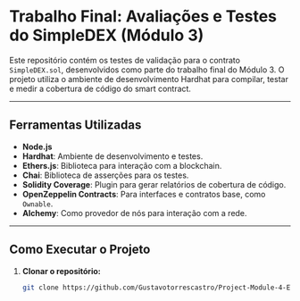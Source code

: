 # Trabalho Final: Avaliações e Testes do SimpleDEX (Módulo 3)

Este repositório contém os testes de validação para o contrato `SimpleDEX.sol`, desenvolvidos como parte do trabalho final do Módulo 3. O projeto utiliza o ambiente de desenvolvimento Hardhat para compilar, testar e medir a cobertura de código do smart contract.

---

## Ferramentas Utilizadas

- **Node.js**
- **Hardhat**: Ambiente de desenvolvimento e testes.
- **Ethers.js**: Biblioteca para interação com a blockchain.
- **Chai**: Biblioteca de asserções para os testes.
- **Solidity Coverage**: Plugin para gerar relatórios de cobertura de código.
- **OpenZeppelin Contracts**: Para interfaces e contratos base, como `Ownable`.
- **Alchemy**: Como provedor de nós para interação com a rede.

---

## Como Executar o Projeto

1. **Clonar o repositório:**
   ```bash
   git clone https://github.com/Gustavotorrescastro/Project-Module-4-ETHKIPU/tree/main
